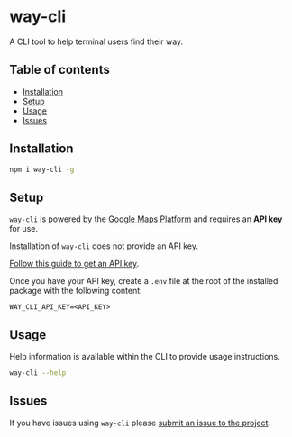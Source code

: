 # way-cli

A CLI tool to help terminal users find their way.

## Table of contents

- [Installation](#installation)
- [Setup](#setup)
- [Usage](#usage)
- [Issues](#issues)

## Installation

<a name="installation"/>

```bash
npm i way-cli -g
```

## Setup

<a name="setup"/>

`way-cli` is powered by the [Google Maps Platform](https://cloud.google.com/maps-platform/) and requires an **API key** for use.

Installation of `way-cli` does not provide an API key.

[Follow this guide to get an API key](https://developers.google.com/maps/documentation/javascript/get-api-key).

Once you have your API key, create a `.env` file at the root of the installed package with the following content:

```env
WAY_CLI_API_KEY=<API_KEY>
```

## Usage

<a name="usage"/>

Help information is available within the CLI to provide usage instructions.

```bash
way-cli --help
```

## Issues

<a name="issues"/>

If you have issues using `way-cli` please [submit an issue to the project](https://github.com/dainguyendo/way-cli/issues).
